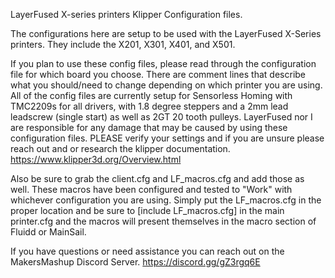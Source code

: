 LayerFused X-series printers Klipper Configuration files.

The configurations here are setup to be used with the LayerFused X-Series printers.  They include the X201, X301, X401, and X501.

If you plan to use these config files, please read through the configuration file for which board you choose.  There are comment lines that describe what you should/need to change depending on which printer you are using. All of the config files are currently setup for Sensorless Homing with TMC2209s for all drivers, with 1.8 degree steppers and a 2mm lead leadscrew (single start) as well as 2GT 20 tooth pulleys. LayerFused nor I are responsible for any damage that may be caused by using these configuration files. PLEASE verify your settings and if you are unsure please reach out and or research the klipper documentation. https://www.klipper3d.org/Overview.html 

Also be sure to grab the client.cfg and LF_macros.cfg and add those as well. These macros have been configured and tested to "Work" with whichever configuration you are using.  Simply put the LF_macros.cfg in the proper location and be sure to [include LF_macros.cfg] in the main printer.cfg and the macros will present themselves in the macro section of Fluidd or MainSail. 

If you have questions or need assistance you can reach out on the MakersMashup Discord Server. https://discord.gg/gZ3rgq6E
